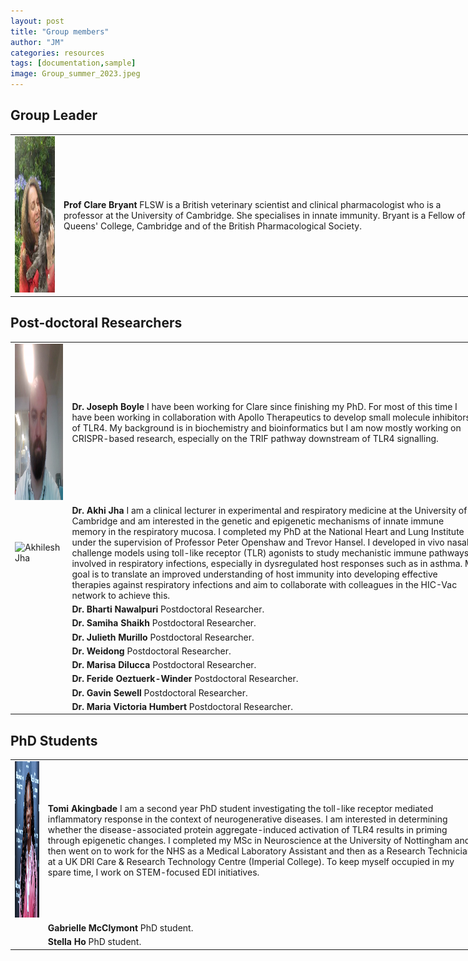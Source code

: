 ```yaml
---
layout: post
title: "Group members"
author: "JM"
categories: resources
tags: [documentation,sample]
image: Group_summer_2023.jpeg
---
```

<style>
	input {
		border-top-style: hidden;
		border-right-style: hidden;
		border-left-style: hidden;
		border-bottom-style: groove;
		background-color: #eee;
	}

	.no-outline:focus {
		outline: none;
	}

	table {
		border-collapse: collapse; 
		width: 150%;
		border: 0px;
		margin-right: 300px;
	}	

	table td { border: 0px;
	}
</style>

## Group Leader
<table border="0" cellpadding="0" cellspacing="0"> 
	<tr>
		<td><img src="https://github.com/Inflammedlab/Bryant_website/blob/gh-pages/assets/img/clarebryantcat.jpeg" height = "250" alt = 'Professor Clare Bryant'></td>
		<td><b>Prof Clare Bryant</b> FLSW is a British veterinary scientist and clinical pharmacologist who is a professor at the University of Cambridge. She specialises in innate immunity. Bryant is a Fellow of Queens' College, Cambridge and of the British Pharmacological Society. </td>
	</tr>	
</table>


## Post-doctoral Researchers
<table border="0" cellspacing="0" cellpadding="0"> 

<tr>
		<td><img src="https://github.com/Inflammedlab/Bryant_website/blob/gh-pages/assets/img/Joe.jpg" alt='Joseph Boyle' height = "250"></td>
		<td><b>Dr. Joseph Boyle</b> I have been working for Clare since finishing my PhD. For most of this time I have been working in collaboration with Apollo Therapeutics to develop small molecule inhibitors of TLR4. My background is in biochemistry and bioinformatics but I am now mostly working on CRISPR-based research, especially on the TRIF pathway downstream of TLR4 signalling.</td>
	</tr>

<tr>
		<td><img src="https://otr.medschl.cam.ac.uk/files/media/akhilesh_jha_portrait_square_resize_1.jpg" alt='Akhilesh Jha' height = "250"></td>
		<td><b>Dr. Akhi Jha</b> I am a clinical lecturer in experimental and respiratory medicine at the University of Cambridge and am interested in the genetic and epigenetic mechanisms of innate immune memory in the respiratory mucosa. I completed my PhD at the National Heart and Lung Institute under the supervision of Professor Peter Openshaw and Trevor Hansel. I developed in vivo nasal challenge models using toll-like receptor (TLR) agonists to study mechanistic immune pathways involved in respiratory infections, especially in dysregulated host responses such as in asthma. My goal is to translate an improved understanding of host immunity into developing effective therapies against respiratory infections and aim to collaborate with colleagues in the HIC-Vac network to achieve this.</td>
	</tr>
<tr>
		<td>  </td>
		<td><b>Dr. Bharti Nawalpuri </b> Postdoctoral Researcher.</td>
	</tr>

<tr>
		<td>  </td>
		<td><b>Dr. Samiha Shaikh </b> Postdoctoral Researcher.</td>
	</tr>

<tr>
		<td>  </td>
		<td><b>Dr. Julieth Murillo</b> Postdoctoral Researcher.</td>
	</tr>

<tr>
		<td>  </td>
		<td><b>Dr. Weidong</b> Postdoctoral Researcher.</td>
	</tr>

<tr>
		<td>  </td>
		<td><b>Dr. Marisa Dilucca</b> Postdoctoral Researcher.</td>
	</tr>

<tr>
		<td>  </td>
		<td><b>Dr. Feride Oeztuerk-Winder </b> Postdoctoral Researcher.</td>
	</tr>

<tr>
		<td>  </td>
		<td><b>Dr. Gavin Sewell </b> Postdoctoral Researcher.</td>
	</tr>

<tr>
		<td>  </td>
		<td><b>Dr. Maria Victoria Humbert </b> Postdoctoral Researcher.</td>
	</tr>




</table>


## PhD Students
<table border="0" cellspacing="0" cellpadding="0"> 

<tr>
		<td><img src="https://github.com/Inflammedlab/Bryant_website/blob/gh-pages/assets/img/Tomi.jpeg" alt='Tomi Akingbade' height = "250"></td>
		<td><b>Tomi  Akingbade </b> I am a second year PhD student investigating the toll-like receptor mediated inflammatory response in the context of neurogenerative diseases. I am interested in determining whether the disease-associated protein aggregate-induced activation of TLR4 results in priming through epigenetic changes. I completed my MSc in Neuroscience at the University of Nottingham and then went on to work for the NHS as a Medical Laboratory Assistant and then as a Research Technician at a UK DRI Care & Research Technology Centre (Imperial College). To keep myself occupied in my spare time, I work on STEM-focused EDI initiatives.
</td>
	</tr>

<tr>
		<td>  </td>
		<td><b>  Gabrielle McClymont </b> PhD student.</td>
	</tr>
<tr>
		<td>  </td>
		<td><b> Stella Ho </b> PhD student.</td>
	</tr>


</table>


